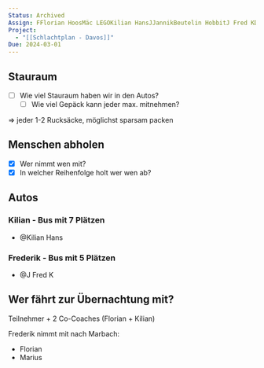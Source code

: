 ```yaml
---
Status: Archived
Assign: FFlorian HoosMäc LEGOKilian HansJJannikBeutelin HobbitJ Fred KDiana WMarius Kümmel909 _ 919Noah Dechant
Project:
  - "[[Schlachtplan - Davos]]"
Due: 2024-03-01
---
```

## Stauraum

- [ ] Wie viel Stauraum haben wir in den Autos?
    - [ ] Wie viel Gepäck kann jeder max. mitnehmen?

⇒ jeder 1-2 Rucksäcke, möglichst sparsam packen

## Menschen abholen

- [x] Wer nimmt wen mit?
- [x] In welcher Reihenfolge holt wer wen ab?

## Autos

### Kilian - Bus mit 7 Plätzen

- @Kilian Hans

### Frederik - Bus mit 5 Plätzen

- @J Fred K

  

## Wer fährt zur Übernachtung mit?

Teilnehmer + 2 Co-Coaches (Florian + Kilian)

  

  

Frederik nimmt mit nach Marbach:

- Florian
- Marius